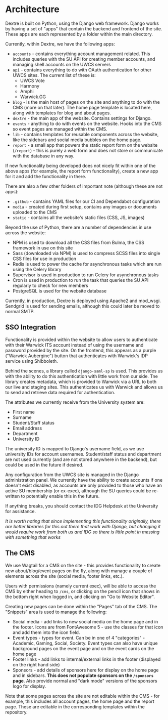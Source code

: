 # Architecture

Dextre is built on Python, using the Django web framework. Django works by having a set of "apps" that contain the backend and frontend of the site. These apps are each represented by a folder within the main directory.

Currently, within Dextre, we have the following apps:
- `accounts` - contains everything account management related. This includes queries with the SU API for creating member accounts, and managing shell accounts on the UWCS servers
- `api` - contains everything to do with OAuth authentication for other UWCS sites. The current list of these is:
  - UWCS Vote
  - Harmony
  - Amphi
  - Warwick.GG
- `blog` - is the main host of pages on the site and anything to do with the CMS (more on that later). The home page template is located here, along with templates for blog and about pages.
- `dextre` - the main app of the website. Contains settings for Django.
- `events` - anything to do with events on the website. Hooks into the CMS so event pages are managed within the CMS.
- `lib` - contains templates for reusable components across the website, like the sidebars and social media bubbles on the home page.
- `report` - a small app that powers the static report form on the website (`/report`) - this is purely a web form and does not store or communicate with the database in any way.

If new functionality being developed does not nicely fit within one of the above apps (for example, the report form functionality), create a new app for it and add the functionality in there.

There are also a few other folders of important note (although these are not apps):
- `.github` - contains YAML files for our CI and Dependabot configuration
- `media` - created during first setup, contains any images or documents uploaded to the CMS
- `static` - contains all the website's static files (CSS, JS, images)

Beyond the use of Python, there are a number of dependencies in use across the website:
- NPM is used to download all the CSS files from Bulma, the CSS framework in use on this site
- Sass (downloaded via NPM) is used to compress SCSS files into single CSS files for use in production
- Redis is used to power the cache for asynchronous tasks which are run using the Celery library
- Supervisor is used in production to run Celery for asynchronous tasks
- Cron is used in production to run the task that queries the SU API regularly to check for new members
- PostgreSQL is used for the website database

Currently, in production, Dextre is deployed using Apache2 and mod_wsgi. Sendgrid is used for sending emails, although this could later be moved to normal SMTP.

## SSO Integration
Functionality is provided within the website to allow users to authenticate with their Warwick ITS account instead of using the username and password provided by the site. On the frontend, this appears as a purple ("Warwick Aubergine") button that authenticates with Warwick's IDP service using Shibboleth.

Behind the scenes, a library called `django-saml-sp` is used. This provides us with the ability to do this authentication with little work from our side. Tne library creates metadata, which is provided to Warwick via a URL to both our live and staging sites. This authenticates us with Warwick and allows us to send and retrieve data required for authentication.

The attributes we currently receive from the University system are:
- First name
- Surname
- Student/Staff status
- Email address
- Department
- University ID

The university ID is mapped to Django's username field, as we use university IDs for account usernames. Student/staff status and department are not used currently (and are not stored anywhere in the backend), but could be used in the future if desired.

Any configuration from the UWCS site is managed in the Django administration panel. We currently have the ability to create accounts if one doesn't exist disabled, as accounts are only provided to those who have an active SU membership (or ex-exec), although the SU queries could be re-written to potentially enable this in the future.

If anything breaks, you should contact the IDG Helpdesk at the University for assistance.

_It is worth noting that since implementing this functionality originally, there are better libraries for this out there that work with Django, but changing it would require work from both us and IDG so there is little point in messing with something that works_

## The CMS
We use Wagtail for a CMS on the site - this provides functionality to create new about/blog/event pages on the fly, along with manage a couple of elements across the site (social media, footer links, etc.).

Users with permissions (namely current exec), will be able to access the CMS by either heading to `/cms`, or clicking on the pencil icon that shows in the bottom right when logged in, and clicking on "Go to Website Editor".

Creating new pages can be done within the "Pages" tab of the CMS. The "Snippets" area is used to manage the following:
- Social media - add links to new social media on the home page and in the footer. Icons are from FontAwesome 5 - use the classes for that icon and add them into the icon field.
- Event types - types for event. Can be in one of 4 "categories" - Academic, Gaming, Social, Society. Event types can also have unique background pages on the event page and on the event cards on the home page
- Footer links - add links to internal/external links in the footer (displayed on the right hand side)
- Sponsors - add details of sponsors here for display on the home page and in sidebars. **This does not populate sponsors on the `/sponsors` page**. Also provide normal and "dark mode" versions of the sponsors logo for display.

Note that some pages across the site are not editable within the CMS - for example, this includes all account pages, the home page and the report page. These are editable in the corresponding templates within the repository.